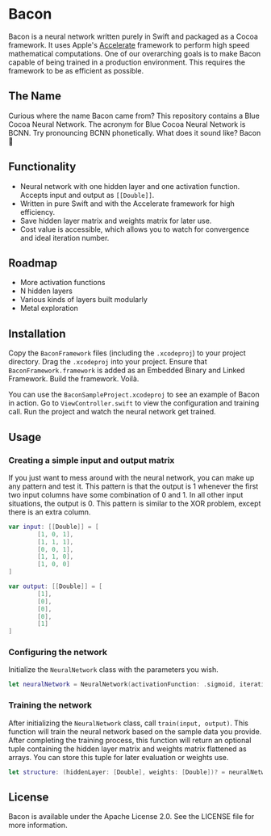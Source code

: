 # Bacon
Bacon is a neural network written purely in Swift and packaged as a Cocoa framework. It uses Apple's [Accelerate](https://developer.apple.com/reference/accelerate) framework to perform high speed mathematical computations. One of our overarching goals is to make Bacon capable of being trained in a production environment. This requires the framework to be as efficient as possible.

## The Name
Curious where the name Bacon came from? This repository contains a Blue Cocoa Neural Network. The acronym for Blue Cocoa Neural Network is BCNN. Try pronouncing BCNN phonetically. What does it sound like? Bacon 🥓

## Functionality
- Neural network with one hidden layer and one activation function. Accepts input and output as `[[Double]]`.
- Written in pure Swift and with the Accelerate framework for high efficiency.
- Save hidden layer matrix and weights matrix for later use.
- Cost value is accessible, which allows you to watch for convergence and ideal iteration number.

## Roadmap
- More activation functions
- N hidden layers
- Various kinds of layers built modularly
- Metal exploration

## Installation
Copy the `BaconFramework` files (including the `.xcodeproj`) to your project directory. Drag the `.xcodeproj` into your project. Ensure that `BaconFramework.framework` is added as an Embedded Binary and Linked Framework. Build the framework. Voilà.

You can use the `BaconSampleProject.xcodeproj` to see an example of Bacon in action. Go to `ViewController.swift` to view the configuration and training call. Run the project and watch the neural network get trained.

## Usage
### Creating a simple input and output matrix
If you just want to mess around with the neural network, you can make up any pattern and test it. This pattern is that the output is 1 whenever the first two input columns have some combination of 0 and 1. In all other input situations, the output is 0. This pattern is similar to the XOR problem, except there is an extra column.
```swift
var input: [[Double]] = [ 
        [1, 0, 1],
        [1, 1, 1], 
        [0, 0, 1], 
        [1, 1, 0], 
        [1, 0, 0] 
]

var output: [[Double]] = [
        [1],
        [0],
        [0],
        [0],
        [1]
]
```
### Configuring the network
Initialize the `NeuralNetwork` class with the parameters you wish.
```swift
let neuralNetwork = NeuralNetwork(activationFunction: .sigmoid, iterations: 1000, verbose: true)
```
### Training the network
After initializing the `NeuralNetwork` class, call `train(input, output)`. This function will train the neural network based on the sample data you provide. After completing the training process, this function will return an optional tuple containing the hidden layer matrix and weights matrix flattened as arrays. You can store this tuple for later evaluation or weights use.
```swift
let structure: (hiddenLayer: [Double], weights: [Double])? = neuralNetwork.train(input, output)
```

## License
Bacon is available under the Apache License 2.0. See the LICENSE file for more information.
